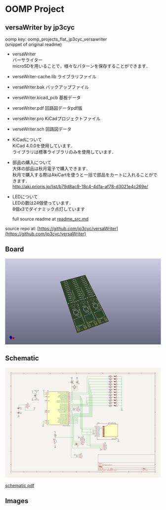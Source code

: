 # OOMP Project  
## versaWriter  by jp3cyc  
  
oomp key: oomp_projects_flat_jp3cyc_versawriter  
(snippet of original readme)  
  
- versaWriter  
バーサライター  
microSDを用いることで，様々なパターンを保存することができます．  
  
- verseWriter-cache.lib ライブラリファイル  
- verseWriter.bak バックアップファイル  
- verseWriter.kicad_pcb 基板データ  
- verseWriter.pdf 回路図データpdf版  
- verseWriter.pro KiCadプロジェクトファイル  
- verseWriter.sch 回路図データ  
  
- KiCadについて  
KiCad 4.0.0を使用しています．  
ライブラリは標準ライブラリのみを使用しています．  
  
- 部品の購入について  
大体の部品は秋月電子で購入できます．  
秋月で購入する際はAkiCartを使うと一括で部品をカートに入れることができます．  
http://aki.prioris.jp/list/b79d8ac9-18c4-4d1a-af78-d3021e4c269e/  
  
- LEDについて  
LEDの数は24個使っています．  
8個x3でダイナミック点灯しています  
  
  full source readme at [readme_src.md](readme_src.md)  
  
source repo at: [https://github.com/jp3cyc/versaWriter](https://github.com/jp3cyc/versaWriter)  
## Board  
  
[![working_3d.png](working_3d_600.png)](working_3d.png)  
## Schematic  
  
[![working_schematic.png](working_schematic_600.png)](working_schematic.png)  
  
[schematic pdf](working_schematic.pdf)  
## Images  
